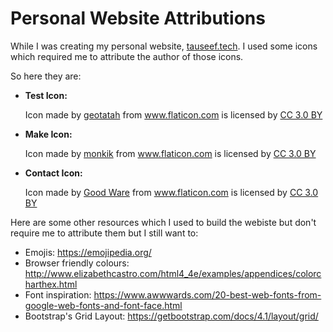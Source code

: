 # Personal Website Attributions

While I was creating my personal website, [tauseef.tech](http://www.tauseef.tech/). I used some icons which required me to attribute the author of those icons.

So here they are:
* **Test Icon:** <div>Icon made by <a href="https://www.flaticon.com/authors/geotatah" title="geotatah">geotatah</a> from <a href="https://www.flaticon.com/" title="Flaticon">www.flaticon.com</a> is licensed by <a href="http://creativecommons.org/licenses/by/3.0/" title="Creative Commons BY 3.0" target="_blank">CC 3.0 BY</a></div>

* **Make Icon:** <div>Icon made by <a href="https://www.flaticon.com/authors/monkik" title="monkik">monkik</a> from <a href="https://www.flaticon.com/" title="Flaticon">www.flaticon.com</a> is licensed by <a href="http://creativecommons.org/licenses/by/3.0/" title="Creative Commons BY 3.0" target="_blank">CC 3.0 BY</a></div>

* **Contact Icon:** <div>Icon made by <a href="https://www.flaticon.com/authors/good-ware" title="Good Ware">Good Ware</a> from <a href="https://www.flaticon.com/" title="Flaticon">www.flaticon.com</a> is licensed by <a href="http://creativecommons.org/licenses/by/3.0/" title="Creative Commons BY 3.0" target="_blank">CC 3.0 BY</a></div>

Here are some other resources which I used to build the webiste but don't require me to attribute them but I still want to:

* Emojis: https://emojipedia.org/
* Browser friendly colours: http://www.elizabethcastro.com/html4_4e/examples/appendices/colorcharthex.html
* Font inspiration: https://www.awwwards.com/20-best-web-fonts-from-google-web-fonts-and-font-face.html
* Bootstrap's Grid Layout: https://getbootstrap.com/docs/4.1/layout/grid/
